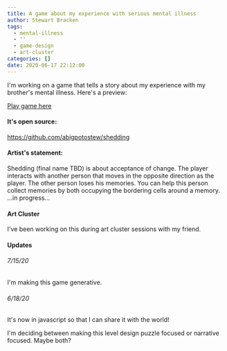 ```yaml
---
title: A game about my experience with serious mental illness
author: Stewart Bracken
tags:
  - mental-illness
  - ''
  - game-design
  - art-cluster
categories: []
date: 2020-06-17 22:12:00
---
```

I'm working on a game that tells a story about my experience with my brother's mental illness. Here's a preview:

[Play game here](https://abigpotostew.github.io/shedding/app/)

#### It's open source:
https://github.com/abigpotostew/shedding


#### Artist's statement:

Shedding (final name TBD) is about acceptance of change. The player interacts with another person that moves in the opposite direction as the player. The other person loses his memories. You can help this person collect memories by both occupying the bordering cells around a memory. ...in progress...

#### Art Cluster
I've been working on this during art cluster sessions with my friend.

#### Updates
###### 7/15/20
I'm making this game generative.
###### 6/18/20
It's now in javascript so that I can share it with the world!

I'm deciding between making this level design puzzle focused or narrative focused. Maybe both?


